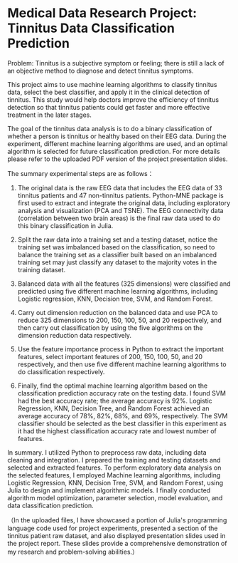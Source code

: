 # Medical Data Research Project: Tinnitus Data Classification Prediction


Problem: Tinnitus is a subjective symptom or feeling; there is still a lack of an objective method to diagnose and detect tinnitus symptoms.

This project aims to use machine learning algorithms to classify tinnitus data, select the best classifier, and apply it in the clinical detection of tinnitus. This study would help doctors improve the efficiency of tinnitus detection so that tinnitus patients could get faster and more effective treatment in the later stages.

The goal of the tinnitus data analysis is to do a binary classification of whether a person is tinnitus or healthy based on their EEG data. During the experiment, different machine learning algorithms are used, and an optimal algorithm is selected for future classification prediction. For more details please refer to the uploaded PDF version of the project presentation slides.

The summary experimental steps are as follows：

1. The original data is the raw EEG data that includes the EEG data of 33 tinnitus patients and 47 non-tinnitus patients. Python-MNE package is first used to extract and integrate the original data, including exploratory analysis and visualization (PCA and TSNE). The EEG connectivity data (correlation between two brain areas) is the final raw data used to do this binary classification in Julia.
 
2. Split the raw data into a training set and a testing dataset, notice the training set was imbalanced based on the classification, so need to balance the training set as a classifier built based on an imbalanced training set may just classify any dataset to the majority votes in the training dataset.
 
3. Balanced data with all the features (325 dimensions) were classified and predicted using five different machine learning algorithms, including Logistic regression, KNN, Decision tree, SVM, and Random Forest.
   
4. Carry out dimension reduction on the balanced data and use PCA to reduce 325 dimensions to 200, 150, 100, 50, and 20 respectively, and then carry out classification by using the five algorithms on the dimension reduction data respectively.
   
5. Use the feature importance process in Python to extract the important features, select important features of 200, 150, 100, 50, and 20 respectively, and then use five different machine learning algorithms to do classification respectively.
    
6. Finally, find the optimal machine learning algorithm based on the classification prediction accuracy rate on the testing data. I found SVM had the best accuracy rate; the average accuracy is 92%. Logistic Regression, KNN, Decision Tree, and Random Forest achieved an average accuracy of 78%, 82%, 68%, and 69%, respectively. The SVM classifier should be selected as the best classifier in this experiment as it had the highest classification accuracy rate and lowest number of features.


In summary. I utilized Python to preprocess raw data, including data cleaning and integration. I prepared the training and testing datasets and selected and extracted features. To perform exploratory data analysis on the selected features, I employed Machine learning algorithms, including Logistic Regression, KNN, Decision Tree, SVM, and Random Forest, using Julia to design and implement algorithmic models. I finally conducted algorithm model optimization, parameter selection, model evaluation, and data classification prediction.

（In the uploaded files, I have showcased a portion of Julia's programming language code used for project experiments, presented a section of the tinnitus patient raw dataset, and also displayed presentation slides used in the project report. These slides provide a comprehensive demonstration of my research and problem-solving abilities.）



